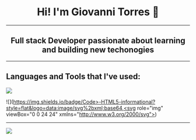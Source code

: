
<h1 align="center">Hi! I'm Giovanni Torres 👋</h1>
<hr>
<h2 align="center">Full stack Developer passionate about learning and building new techonogies </h2> 

<hr>

<h2>Languages and Tools that I've used:</h2>

![](https://img.shields.io/badge/Code-HTML5-informational?style=flat&logo=<LOGO_NAME>&logoColor=white&color=2bbc8a)

![](https://img.shields.io/badge/Code>-HTML5-informational?style=flat&logo=data:image/svg%2bxml;base64,<svg role="img" viewBox="0 0 24 24" xmlns="http://www.w3.org/2000/svg"><title>HTML5</title><path d="M1.5 0h21l-1.91 21.563L11.977 24l-8.564-2.438L1.5 0zm7.031 9.75l-.232-2.718 10.059.003.23-2.622L5.412 4.41l.698 8.01h9.126l-.326 3.426-2.91.804-2.955-.81-.188-2.11H6.248l.33 4.171L12 19.351l5.379-1.443.744-8.157H8.531z"/></svg>)




<hr>

<img align="center" src="https://github-readme-stats.vercel.app/api/top-langs/?username=Gtorres21&layout=compact"/>




<!--
**Gtorres21/Gtorres21** is a ✨ _special_ ✨ repository because its `README.md` (this file) appears on your GitHub profile.

Here are some ideas to get you started:

- 🔭 I’m currently working on ...
- 🌱 I’m currently learning ...
- 👯 I’m looking to collaborate on ...
- 🤔 I’m looking for help with ...
- 💬 Ask me about ...
- 📫 How to reach me: ...
- 😄 Pronouns: ...
- ⚡ Fun fact: ...
-->
